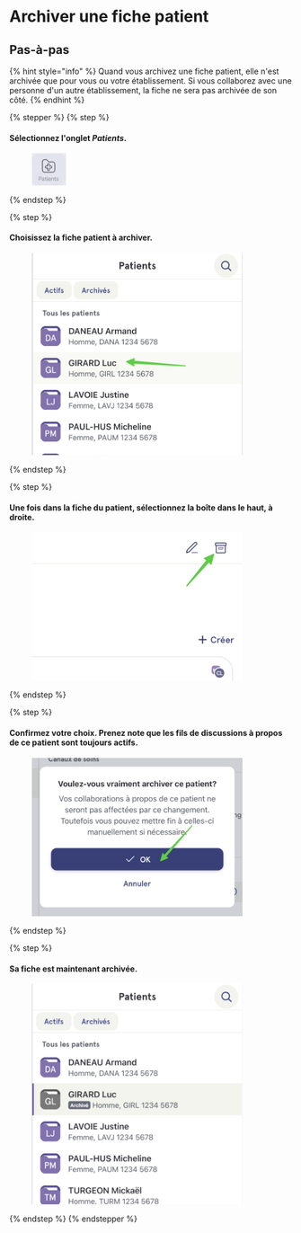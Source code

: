 # Archiver une fiche patient

## Pas-à-pas

{% hint style="info" %}
Quand vous archivez une fiche patient, elle n'est archivée que pour vous ou votre établissement. Si vous collaborez avec une personne d'un autre établissement, la fiche ne sera pas archivée de son côté.
{% endhint %}

{% stepper %}
{% step %}
#### Sélectionnez l'onglet _Patients_.

<div align="left"><figure><img src="../../.gitbook/assets/Archiver une fiche patient - Step 1.jpeg" alt="" width="61"><figcaption></figcaption></figure></div>
{% endstep %}

{% step %}
#### Choisissez la fiche patient à archiver.

<div align="left"><figure><img src="../../.gitbook/assets/Archiver une fiche patient - Step 2.jpeg" alt="" width="375"><figcaption></figcaption></figure></div>
{% endstep %}

{% step %}
#### Une fois dans la fiche du patient, sélectionnez la boîte dans le haut, à droite.

<div align="left"><figure><img src="../../.gitbook/assets/Archiver une fiche patient - Step 3.jpeg" alt="" width="375"><figcaption></figcaption></figure></div>
{% endstep %}

{% step %}
#### Confirmez votre choix. Prenez note que les fils de discussions à propos de ce patient sont toujours actifs.

<div align="left"><figure><img src="../../.gitbook/assets/Archiver une fiche patient - Step 4.jpeg" alt="" width="375"><figcaption></figcaption></figure></div>
{% endstep %}

{% step %}
#### Sa fiche est maintenant archivée.

<div align="left"><figure><img src="../../.gitbook/assets/Archiver une fiche patient - Step 5.jpeg" alt="" width="375"><figcaption></figcaption></figure></div>
{% endstep %}
{% endstepper %}

